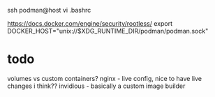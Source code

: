 ssh podman@host vi .bashrc

https://docs.docker.com/engine/security/rootless/
export DOCKER_HOST="unix://$XDG_RUNTIME_DIR/podman/podman.sock"

# todo
volumes vs custom containers?
nginx - live config, nice to have live changes i think??
invidious - basically a custom image builder
